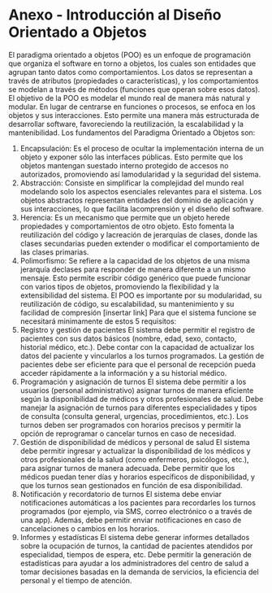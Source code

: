 # Anexo - Introducción al Diseño Orientado a Objetos
El paradigma orientado a objetos (POO) es un enfoque de programación que organiza el software en torno a objetos, los cuales son entidades que agrupan tanto datos como comportamientos. Los datos se representan a través de atributos (propiedades o características), y los comportamientos se modelan a través de métodos (funciones que operan sobre esos datos). El objetivo de la POO es modelar el mundo real de manera más natural y modular. En lugar de centrarse en funciones o procesos, se enfoca en los objetos y sus interacciones. Esto permite una manera más estructurada de desarrollar software, favoreciendo la reutilización, la escalabilidad y la mantenibilidad. Los fundamentos del Paradigma Orientado a Objetos son: 
1. Encapsulación: Es el proceso de ocultar la implementación interna de un objeto y exponer sólo las interfaces públicas. Esto permite que los objetos mantengan suestado interno protegido de accesos no autorizados, promoviendo así lamodularidad y la seguridad del sistema.
2. Abstracción: Consiste en simplificar la complejidad del mundo real modelando solo los aspectos esenciales relevantes para el sistema. Los objetos abstractos representan entidades del dominio de aplicación y sus interacciones, lo que facilita lacomprensión y el diseño del software.
3. Herencia: Es un mecanismo que permite que un objeto herede propiedades y comportamientos de otro objeto. Esto fomenta la reutilización del código y lacreación de jerarquías de clases, donde las clases secundarias pueden extender o modificar el comportamiento de las clases primarias.
4. Polimorfismo: Se refiere a la capacidad de los objetos de una misma jerarquía declases para responder de manera diferente a un mismo mensaje. Esto permite escribir código genérico que puede funcionar con varios tipos de objetos, promoviendo la flexibilidad y la extensibilidad del sistema.
El POO es importante por su modularidad, su reutilización de código, su escalabilidad, su mantenimiento y su facilidad de compresión
[insertar link]
Para que el sistema funcione se necesitará minimamente de estos 5 requisitos:
1. Registro y gestión de pacientes
El sistema debe permitir el registro de pacientes con sus datos básicos (nombre, edad, sexo, contacto, historial médico, etc.). Debe contar con la capacidad de actualizar los datos del paciente y vincularlos a los turnos programados. La gestión de pacientes debe ser eficiente para que el personal de recepción pueda acceder rápidamente a la información y a su historial médico.
2. Programación y asignación de turnos
El sistema debe permitir a los usuarios (personal administrativo) asignar turnos de manera eficiente según la disponibilidad de médicos y otros profesionales de salud. Debe manejar la asignación de turnos para diferentes especialidades y tipos de consulta (consulta general, urgencias, procedimientos, etc.). Los turnos deben ser programados con horarios precisos y permitir la opción de reprogramar o cancelar turnos en caso de necesidad.
3. Gestión de disponibilidad de médicos y personal de salud
El sistema debe permitir ingresar y actualizar la disponibilidad de los médicos y otros profesionales de la salud (como enfermeros, psicólogos, etc.), para asignar turnos de manera adecuada. Debe permitir que los médicos puedan tener días y horarios específicos de disponibilidad, y que los turnos sean gestionados en función de esa disponibilidad.
4. Notificación y recordatorio de turnos
El sistema debe enviar notificaciones automáticas a los pacientes para recordarles los turnos programados (por ejemplo, vía SMS, correo electrónico o a través de una app). Además, debe permitir enviar notificaciones en caso de cancelaciones o cambios en los horarios.
5. Informes y estadísticas
El sistema debe generar informes detallados sobre la ocupación de turnos, la cantidad de pacientes atendidos por especialidad, tiempos de espera, etc. Debe permitir la generación de estadísticas para ayudar a los administradores del centro de salud a tomar decisiones basadas en la demanda de servicios, la eficiencia del personal y el tiempo de atención.
